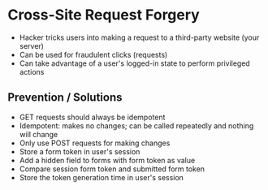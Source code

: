 # Cross-Site Request Forgery

- Hacker tricks users into making a request to a third-party website (your server)
- Can be used for fraudulent clicks (requests)
- Can take advantage of a user's logged-in state to perform privileged actions

## Prevention / Solutions
- GET requests should always be idempotent
- Idempotent: makes no changes; can be called repeatedly and nothing will change
- Only use POST requests for making changes
- Store a form token in user's session
- Add a hidden field to forms with form token as value
- Compare session form token and submitted form token
- Store the token generation time in user's session  